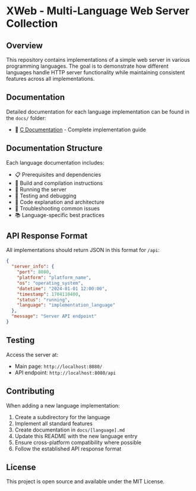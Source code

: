 # XWeb - Multi-Language Web Server Collection

## Overview

This repository contains implementations of a simple web server in various programming languages. The goal is to demonstrate how different languages handle HTTP server functionality while maintaining consistent features across all implementations.

## Documentation

Detailed documentation for each language implementation can be found in the `docs/` folder:

- 📖 [C Documentation](docs/c.md) - Complete implementation guide


## Documentation Structure

Each language documentation includes:
- 📋 Prerequisites and dependencies
- 🔧 Build and compilation instructions
- 🚀 Running the server
- 🧪 Testing and debugging
- 📝 Code explanation and architecture
- 🐛 Troubleshooting common issues
- 📚 Language-specific best practices

## API Response Format

All implementations should return JSON in this format for `/api`:

```json
{
  "server_info": {
    "port": 8080,
    "platform": "platform_name",
    "os": "operating_system",
    "datetime": "2024-01-01 12:00:00",
    "timestamp": 1704110400,
    "status": "running",
    "language": "implementation_language"
  },
  "message": "Server API endpoint"
}
```

## Testing

Access the server at:
- Main page: `http://localhost:8080/`
- API endpoint: `http://localhost:8080/api`

## Contributing

When adding a new language implementation:

1. Create a subdirectory for the language
2. Implement all standard features
3. Create documentation in `docs/[language].md`
4. Update this README with the new language entry
5. Ensure cross-platform compatibility where possible
6. Follow the established API response format

## License

This project is open source and available under the MIT License.
